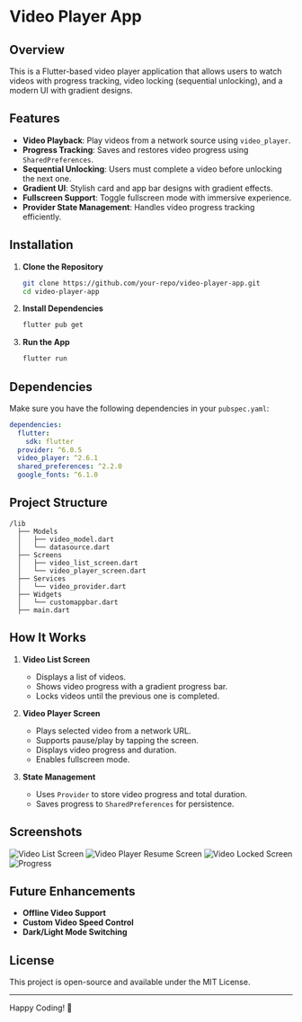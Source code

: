 # Video Player App

## Overview
This is a Flutter-based video player application that allows users to watch videos with progress tracking, video locking (sequential unlocking), and a modern UI with gradient designs.

## Features
- **Video Playback**: Play videos from a network source using `video_player`.
- **Progress Tracking**: Saves and restores video progress using `SharedPreferences`.
- **Sequential Unlocking**: Users must complete a video before unlocking the next one.
- **Gradient UI**: Stylish card and app bar designs with gradient effects.
- **Fullscreen Support**: Toggle fullscreen mode with immersive experience.
- **Provider State Management**: Handles video progress tracking efficiently.

## Installation
1. **Clone the Repository**
   ```bash
   git clone https://github.com/your-repo/video-player-app.git
   cd video-player-app
   ```

2. **Install Dependencies**
   ```bash
   flutter pub get
   ```

3. **Run the App**
   ```bash
   flutter run
   ```

## Dependencies
Make sure you have the following dependencies in your `pubspec.yaml`:
```yaml
dependencies:
  flutter:
    sdk: flutter
  provider: ^6.0.5
  video_player: ^2.6.1
  shared_preferences: ^2.2.0
  google_fonts: ^6.1.0
```

## Project Structure
```
/lib
  ├── Models
  │   ├── video_model.dart
  │   └── datasource.dart
  ├── Screens
  │   ├── video_list_screen.dart
  │   └── video_player_screen.dart
  ├── Services
  │   └── video_provider.dart
  ├── Widgets
  │   └── customappbar.dart
  ├── main.dart
```

## How It Works
1. **Video List Screen**
   - Displays a list of videos.
   - Shows video progress with a gradient progress bar.
   - Locks videos until the previous one is completed.

2. **Video Player Screen**
   - Plays selected video from a network URL.
   - Supports pause/play by tapping the screen.
   - Displays video progress and duration.
   - Enables fullscreen mode.

3. **State Management**
   - Uses `Provider` to store video progress and total duration.
   - Saves progress to `SharedPreferences` for persistence.

## Screenshots
![Video List Screen](assets/image1.png)
![Video Player Resume Screen](assets/image2.png)
![Video Locked Screen](assets/image3.png)
![ Progress](assets/image2.png)
## Future Enhancements
- **Offline Video Support**
- **Custom Video Speed Control**
- **Dark/Light Mode Switching**

## License
This project is open-source and available under the MIT License.

---
Happy Coding! 🚀

